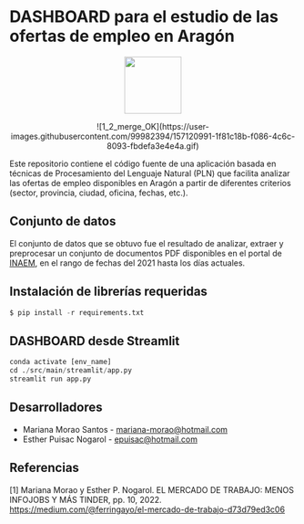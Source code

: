 # DASHBOARD para el estudio de las ofertas de empleo en Aragón

<!--- 
![alt text](https://github.com/[username]/[reponame]/blob/[branch]/icon_offer.png?raw=true)
--->

<p align="center">
  <img width="100" height="100"src="https://static.thenounproject.com/png/305581-200.png" />
</p>

<p align="center">
![1_2_merge_OK](https://user-images.githubusercontent.com/99982394/157120991-1f81c18b-f086-4c6c-8093-fbdefa3e4e4a.gif)
</p>

Este repositorio contiene el código fuente de una aplicación basada en técnicas de Procesamiento del Lenguaje Natural (PLN) que facilita analizar las ofertas de empleo disponibles en Aragón a partir de diferentes criterios (sector, provincia, ciudad, oficina, fechas, etc.).

## Conjunto de datos
El conjunto de datos que se obtuvo fue el resultado de analizar, extraer y preprocesar un conjunto de documentos PDF disponibles en el portal de [INAEM](https://inaem.aragon.es/ofertas-de-empleo), en el rango de fechas del 2021 hasta los días actuales.

## Instalación de librerías requeridas

```python
$ pip install -r requirements.txt
```

## DASHBOARD desde Streamlit

```python
conda activate [env_name]
cd ./src/main/streamlit/app.py
streamlit run app.py
```

## Desarrolladores

- Mariana Morao Santos - [mariana-morao@hotmail.com](mariana-morao@hotmail.com)
- Esther Puisac Nogarol - [epuisac@hotmail.com](epuisac@hotmail.com)

## Referencias
[1] Mariana Morao y Esther P. Nogarol. EL MERCADO DE TRABAJO: MENOS INFOJOBS Y MÁS TINDER, pp. 10, 2022. https://medium.com/@ferringayo/el-mercado-de-trabajo-d73d79ed3c06
